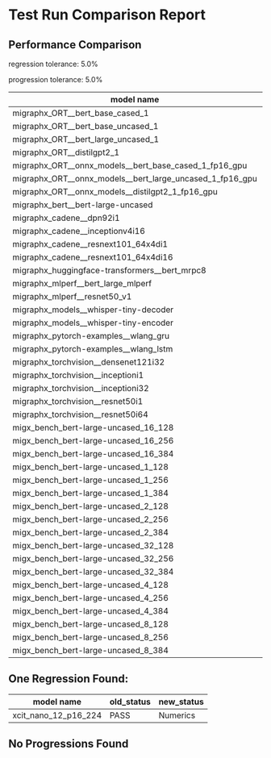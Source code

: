 # Test Run Comparison Report

## Performance Comparison

regression tolerance: 5.0%

progression tolerance: 5.0%

|model name|exit_status|analysis|old_time_ms|new_time_ms|change_ms|percent_change|
|---|---|---|---|---|---|---|
|migraphx_ORT__bert_base_cased_1|PASS|regression|92.6903|120.9299|28.2396|30.47%|
|migraphx_ORT__bert_base_uncased_1|PASS|within tol|88.0811|88.4861|0.4051|0.46%|
|migraphx_ORT__bert_large_uncased_1|PASS|within tol|258.8427|255.797|-3.0457|-1.18%|
|migraphx_ORT__distilgpt2_1|PASS|within tol|30.7|29.955|-0.7449|-2.43%|
|migraphx_ORT__onnx_models__bert_base_cased_1_fp16_gpu|Numerics|regression|83.9892|95.5575|11.5682|13.77%|
|migraphx_ORT__onnx_models__bert_large_uncased_1_fp16_gpu|Numerics|within tol|250.4984|249.9069|-0.5915|-0.24%|
|migraphx_ORT__onnx_models__distilgpt2_1_fp16_gpu|Numerics|regression|38.8855|45.6843|6.7988|17.48%|
|migraphx_bert__bert-large-uncased|PASS|within tol|369.2558|370.5307|1.2749|0.35%|
|migraphx_cadene__dpn92i1|PASS|within tol|165.6184|164.3352|-1.2831|-0.77%|
|migraphx_cadene__inceptionv4i16|PASS|within tol|5496.4292|5602.3825|105.9533|1.93%|
|migraphx_cadene__resnext101_64x4di1|PASS|within tol|323.7181|319.8749|-3.8432|-1.19%|
|migraphx_cadene__resnext101_64x4di16|PASS|within tol|5027.7424|5080.6141|52.8718|1.05%|
|migraphx_huggingface-transformers__bert_mrpc8|PASS|within tol|381.2928|372.9824|-8.3105|-2.18%|
|migraphx_mlperf__bert_large_mlperf|Numerics|within tol|440.6069|424.0605|-16.5464|-3.76%|
|migraphx_mlperf__resnet50_v1|PASS|within tol|98.5138|100.8105|2.2967|2.33%|
|migraphx_models__whisper-tiny-decoder|PASS|progression|32.8999|30.9567|-1.9432|-5.91%|
|migraphx_models__whisper-tiny-encoder|Numerics|within tol|188.6865|179.9147|-8.7718|-4.65%|
|migraphx_pytorch-examples__wlang_gru|PASS|progression|384.9049|91.7118|-293.1932|-76.17%|
|migraphx_pytorch-examples__wlang_lstm|PASS|progression|46.1209|39.805|-6.3159|-13.69%|
|migraphx_torchvision__densenet121i32|PASS|within tol|1541.2639|1492.9308|-48.3331|-3.14%|
|migraphx_torchvision__inceptioni1|PASS|within tol|207.1809|203.0548|-4.1261|-1.99%|
|migraphx_torchvision__inceptioni32|PASS|within tol|5811.3481|5776.5917|-34.7564|-0.6%|
|migraphx_torchvision__resnet50i1|PASS|progression|89.1548|83.5608|-5.594|-6.27%|
|migraphx_torchvision__resnet50i64|PASS|within tol|5275.4261|5426.43|151.0039|2.86%|
|migx_bench_bert-large-uncased_16_128|PASS|within tol|2697.3993|2611.5524|-85.8469|-3.18%|
|migx_bench_bert-large-uncased_16_256|PASS|within tol|4240.8947|4077.2371|-163.6576|-3.86%|
|migx_bench_bert-large-uncased_16_384|Numerics|within tol|5709.6744|5815.3013|105.6269|1.85%|
|migx_bench_bert-large-uncased_1_128|PASS|within tol|159.9755|160.0547|0.0792|0.05%|
|migx_bench_bert-large-uncased_1_256|PASS|within tol|263.1344|263.0947|-0.0398|-0.02%|
|migx_bench_bert-large-uncased_1_384|PASS|regression|368.6564|388.8945|20.2381|5.49%|
|migx_bench_bert-large-uncased_2_128|PASS|within tol|433.7444|452.7449|19.0005|4.38%|
|migx_bench_bert-large-uncased_2_256|PASS|within tol|587.0961|581.1372|-5.9589|-1.01%|
|migx_bench_bert-large-uncased_2_384|PASS|within tol|835.1329|843.2373|8.1044|0.97%|
|migx_bench_bert-large-uncased_32_128|PASS|progression|5645.3074|5027.396|-617.9114|-10.95%|
|migx_bench_bert-large-uncased_32_256|PASS|regression|8111.7315|8816.0027|704.2712|8.68%|
|migx_bench_bert-large-uncased_32_384|Numerics|within tol|11258.8638|11271.7559|12.8922|0.11%|
|migx_bench_bert-large-uncased_4_128|PASS|within tol|722.4526|737.3061|14.8536|2.06%|
|migx_bench_bert-large-uncased_4_256|PASS|within tol|1088.9231|1076.4619|-12.4612|-1.14%|
|migx_bench_bert-large-uncased_4_384|PASS|within tol|1538.5037|1552.408|13.9044|0.9%|
|migx_bench_bert-large-uncased_8_128|PASS|progression|1443.5904|1305.3583|-138.2322|-9.58%|
|migx_bench_bert-large-uncased_8_256|PASS|within tol|2150.6105|2062.4858|-88.1247|-4.1%|
|migx_bench_bert-large-uncased_8_384|PASS|within tol|2873.6365|2887.2919|13.6554|0.48%|

## One Regression Found:

|model name|old_status|new_status|
|---|---|---|
|xcit_nano_12_p16_224|PASS|Numerics|

## No Progressions Found


